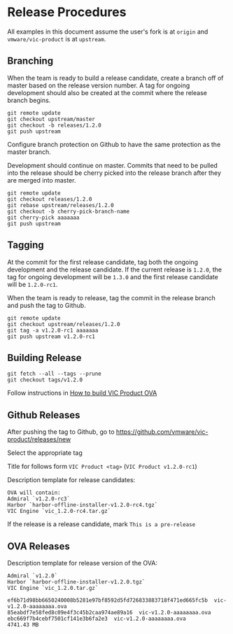# Release Procedures

All examples in this document assume the user's fork is at `origin` and `vmware/vic-product` is at
`upstream`.

## Branching

When the team is ready to build a release candidate, create a branch off of master based on the
release version number. A tag for ongoing development should also be created at the commit where the
release branch begins. 

```
git remote update
git checkout upstream/master
git checkout -b releases/1.2.0
git push upstream
```

Configure branch protection on Github to have the same protection as the master branch.

Development should continue on master. Commits that need to be pulled into the release should be
cherry picked into the release branch after they are merged into master.

```
git remote update
git checkout releases/1.2.0
git rebase upstream/releases/1.2.0
git checkout -b cherry-pick-branch-name
git cherry-pick aaaaaaa
git push upstream
```


## Tagging

At the commit for the first release candidate, tag both the ongoing development and the release
candidate. If the current release is `1.2.0`, the tag for ongoing development will be `1.3.0` and
the first release candidate will be `1.2.0-rc1`.

When the team is ready to release, tag the commit in the release branch and push the tag to Github. 

```
git remote update
git checkout upstream/releases/1.2.0
git tag -a v1.2.0-rc1 aaaaaaa
git push upstream v1.2.0-rc1
```


## Building Release

```
git fetch --all --tags --prune
git checkout tags/v1.2.0
```

Follow instructions in [How to build VIC Product OVA](BUILD.md)

## Github Releases

After pushing the tag to Github, go to https://github.com/vmware/vic-product/releases/new

Select the appropriate tag

Title for follows form `VIC Product <tag>` (`VIC Product v1.2.0-rc1`)

Description template for release candidates:
```
OVA will contain:
Admiral `v1.2.0-rc3`
Harbor `harbor-offline-installer-v1.2.0-rc4.tgz`
VIC Engine `vic_1.2.0-rc4.tar.gz`
```

If the release is a release candidate, mark `This is a pre-release`

## OVA Releases

Description template for release version of the OVA:
```
Admiral `v1.2.0`
Harbor `harbor-offline-installer-v1.2.0.tgz`
VIC Engine `vic_1.2.0.tar.gz`

ef6b71d98bb6650240008b5281e97bf8592d5fd726833883718f471ed665fc5b  vic-v1.2.0-aaaaaaaa.ova
85eabdf7e58fed8c09e4f3c45b2caa974ae89a16  vic-v1.2.0-aaaaaaaa.ova
ebc669f7b4cebf7501cf141e3b6fa2e3  vic-v1.2.0-aaaaaaaa.ova
4741.43 MB
```
